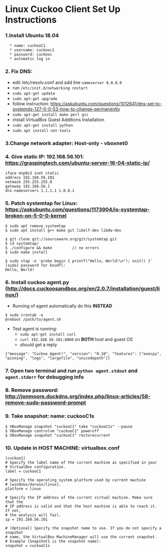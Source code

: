 # Linux Cuckoo Client Set Up Instructions

### 1.Install Ubuntu 18.04
      * name: cuckooC1	
      * username: cuckooc1
      * password: cuckooc
      * automatic log in

### 2. Fix DNS: 
* edit /etc/resolv.conf and add line `nameserver 8.8.8.8`
* run `/etc/init.d/networking restart`
* `sudo apt-get update`
* `sudo apt-get upgrade`
* follow instruction: https://askubuntu.com/questions/1012641/dns-set-to-systemds-127-0-0-53-how-to-change-permanently
* `sudo apt-get install make perl gcc` 
* install VirtualBox Guest Additions Installation
* `sudo apt-get install python`
* `sudo apt install net-tools`

### 3.Change network adapter: Host-only - vboxnet0

###  4. Give static IP: 192.168.56.101: https://graspingtech.com/ubuntu-server-16-04-static-ip/
```auto enp0s3
iface enp0s3 inet static
address 192.168.56.101
netmask 255.255.255.0
gateway 192.168.56.1
dns-nameservers 1.1.1.1 1.0.0.1
```

### 5. Patch systemtap for Linux: https://askubuntu.com/questions/1173904/is-systemtap-broken-on-5-0-0-kernel
``` shell
$ sudo apt remove systemtap
$ sudo apt install g++ make git libelf-dev libdw-dev

$ git clone git://sourceware.org/git/systemtap.git
$ cd systemtap/
$ ./configure && make         // no errors
$ sudo make install

$ sudo stap -e 'probe begin { printf("Hello, World!\n"); exit() }'
[sudo] password for knudfl: 
Hello, World!
```
### 6. Install cuckoo agent.py (http://docs.cuckoosandbox.org/en/2.0.7/installation/guest/linux/)
* Running of agent automatically do this **INSTEAD**
``` shell
$ sudo crontab -e
@reboot /path/to/agent.sh
```
* Test agent is running: 
    * `sudo apt-get install curl` 
    * `curl 192.168.56.101:8000` on **BOTH** host and guest OS
    * should get a reply

``` shell
{"message": "Cuckoo Agent!", "version": "0.10", "features": ["execpy", "pinning", "logs", "largefile", "unicodepath"]}
```

###  7. Open two terminal and run `python agent.stdout` and  `agent.stderr` for debugging info

###  8. Remove password: http://jonmoore.duckdns.org/index.php/linux-articles/58-remove-sudo-password-prompt

###  9. Take snapshot: name: cuckooC1s
``` shell
$ VBoxManage snapshot "cuckooC1" take "cuckooC1s" --pause
$ VBoxManage controlvm "cuckooC1" poweroff
$ VBoxManage snapshot "cuckooC1" restorecurrent
```

###  10. Update in HOST MACHINE: virtualbox.conf
``` shell
[cuckoo1]
# Specify the label name of the current machine as specified in your
# VirtualBox configuration.
label = cuckooC1

# Specify the operating system platform used by current machine
# [windows/darwin/linux].
platform = linux

# Specify the IP address of the current virtual machine. Make sure that the
# IP address is valid and that the host machine is able to reach it. If not,
# the analysis will fail.
ip = 192.168.56.101

# (Optional) Specify the snapshot name to use. If you do not specify a snapshot
# name, the VirtualBox MachineManager will use the current snapshot.
# Example (Snapshot1 is the snapshot name):
snapshot = cuckooC1s
```
